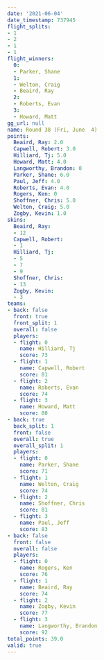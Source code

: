 ```yaml
---
date: '2021-06-04'
date_timestamp: 737945
flight_splits:
- 1
- 2
- 1
- 1
flight_winners:
  0:
  - Parker, Shane
  1:
  - Welton, Craig
  - Beaird, Ray
  2:
  - Roberts, Evan
  3:
  - Howard, Matt
gg_url: null
name: Round 38 (Fri, June  4)
points:
  Beaird, Ray: 2.0
  Capwell, Robert: 3.0
  Hilliard, Tj: 5.0
  Howard, Matt: 4.0
  Langworthy, Brandon: 0
  Parker, Shane: 6.0
  Paul, Jeff: 4.0
  Roberts, Evan: 4.0
  Rogers, Ken: 0
  Shoffner, Chris: 5.0
  Welton, Craig: 5.0
  Zogby, Kevin: 1.0
skins:
  Beaird, Ray:
  - 12
  Capwell, Robert:
  - 1
  Hilliard, Tj:
  - 5
  - 7
  - 9
  Shoffner, Chris:
  - 13
  Zogby, Kevin:
  - 3
teams:
- back: false
  front: true
  front_split: 1
  overall: false
  players:
  - flight: 0
    name: Hilliard, Tj
    score: 73
  - flight: 1
    name: Capwell, Robert
    score: 81
  - flight: 2
    name: Roberts, Evan
    score: 74
  - flight: 3
    name: Howard, Matt
    score: 80
- back: true
  back_split: 1
  front: false
  overall: true
  overall_split: 1
  players:
  - flight: 0
    name: Parker, Shane
    score: 71
  - flight: 1
    name: Welton, Craig
    score: 74
  - flight: 2
    name: Shoffner, Chris
    score: 81
  - flight: 3
    name: Paul, Jeff
    score: 83
- back: false
  front: false
  overall: false
  players:
  - flight: 0
    name: Rogers, Ken
    score: 76
  - flight: 1
    name: Beaird, Ray
    score: 74
  - flight: 2
    name: Zogby, Kevin
    score: 77
  - flight: 3
    name: Langworthy, Brandon
    score: 92
total_points: 39.0
valid: true
---
```

